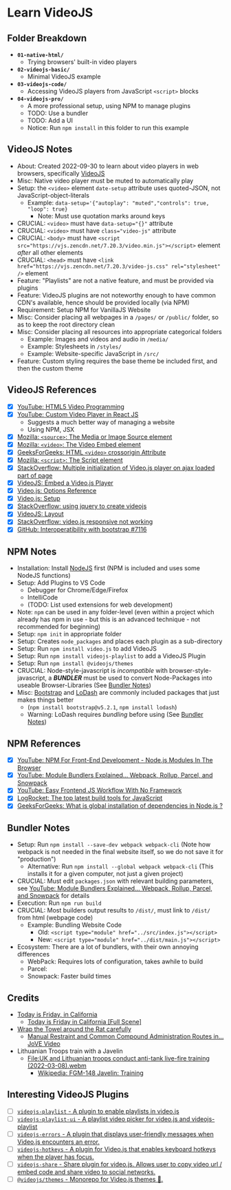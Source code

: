 
# Learn VideoJS

## Folder Breakdown
- **`01-native-html/`**
  - Trying browsers' built-in video players
- **`02-videojs-basic/`**
  - Minimal VideoJS example
- **`03-videojs-code/`**
  - Accessing VideoJS players from JavaScript `<script>` blocks
- **`04-videojs-pro/`**
  - A more professional setup, using NPM to manage plugins
  - TODO: Use a bundler
  - TODO: Add a UI
  - Notice: Run `` npm install `` in this folder to run this example

## VideoJS Notes
- About: Created 2022-09-30 to learn about video players in web browsers, specifically [VideoJS](https://videojs.com/)
- Misc: Native video player must be muted to automatically play
- Setup: the `<video>` element `` date-setup `` attribute uses quoted-JSON, not JavaScript-object-literals
  - Example: `` data-setup='{"autoplay": "muted","controls": true, "loop": true} ``
    - Note: Must use quotation marks around keys
- CRUCIAL: `<video>`  must have `` data-setup="{}" `` attribute
- CRUCIAL: `<video>`  must have `` class="video-js" `` attribute
- CRUCIAL: `<body>`   must have `` <script src="https://vjs.zencdn.net/7.20.3/video.min.js"></script> `` element *after* all other elements
- CRUCIAL: `<head>`   must have `` <link href="https://vjs.zencdn.net/7.20.3/video-js.css" rel="stylesheet" /> `` element
- Feature: "Playlists" are not a native feature, and must be provided via plugins
- Feature: VideoJS plugins are not noteworthy enough to have common CDN's available, hence should be provided locally (via NPM)
- Requirement: Setup NPM for VanillaJS Website
- Misc: Consider placing all webpages in a `/pages/` or `/public/` folder, so as to keep the root directory clean
- Misc: Consider placing all resources into appropriate categorical folders
  - Example: Images and videos and audio in `/media/`
  - Example: Stylesheets in `/styles/`
  - Example: Website-specific JavaScript in `/src/`
- Feature: Custom styling requires the base theme be included first, and then the custom theme

## VideoJS References
- [x] [YouTube: HTML5 Video Programming](https://www.youtube.com/playlist?list=PLSkTiyK6-uFd85cPVw6RcXn9MFNwms6L3)
- [x] [YouTube: Custom Video Player in React JS](https://www.youtube.com/watch?v=oITDcIjJBlY)
  - Suggests a much better way of managing a website
  - Using NPM, JSX
- [x] [Mozilla: `<source>`: The Media or Image Source element](https://developer.mozilla.org/en-US/docs/Web/HTML/Element/source)
- [x] [Mozilla: `<video>`: The Video Embed element](https://developer.mozilla.org/en-US/docs/Web/HTML/Element/video)
- [x] [GeeksForGeeks: HTML `<video>` crossorigin Attribute](https://www.geeksforgeeks.org/html-video-crossorigin-attribute/)
- [x] [Mozilla: `<script>`: The Script element](https://developer.mozilla.org/en-US/docs/Web/HTML/Element/script)
- [x] [StackOverflow: Multiple initialization of Video.js player on ajax loaded part of page](https://stackoverflow.com/questions/14070127/multiple-initialization-of-video-js-player-on-ajax-loaded-part-of-page)
- [x] [VideoJS: Embed a Video.js Player](https://videojs.com/guides/embeds/)
- [x] [Video.js: Options Reference](https://videojs.com/guides/options/)
- [x] [Video.js: Setup](https://videojs.com/guides/setup/)
- [x] [StackOverflow: using jquery to create videojs](https://stackoverflow.com/questions/26356193/using-jquery-to-create-videojs)
- [x] [VideoJS: Layout](https://videojs.com/guides/layout/)
- [x] [StackOverflow: video.js responsive not working](https://stackoverflow.com/questions/24290484/video-js-responsive-not-working)
- [x] [GitHub: Interoperatibility with bootstrap #7116](https://github.com/videojs/video.js/issues/7116)

## NPM Notes
- Installation: Install [NodeJS](https://nodejs.org/en/) first (NPM is included and uses some NodeJS functions)
- Setup: Add Plugins to VS Code
  - Debugger for Chrome/Edge/Firefox
  - IntelliCode
  - (TODO: List used extensions for web development)
- Note: `npm` can be used in any folder-level (even within a project which already has npm in use - but this is an advanced technique - not recommended for beginning)
- Setup: `` npm init `` in appropriate folder
- Setup: Creates `node_packages` and places each plugin as a sub-directory
- Setup: Run `` npm install video.js `` to add VideoJS
- Setup: Run `` npm install videojs-playlist `` to add a VideoJS Plugin
- Setup: Run `` npm install @videojs/themes ``
- CRUCIAL: Node-style-javascript is *incompatible* with browser-style-javascript, a ***BUNDLER*** must be used to convert Node-Packages into useable Browser-Libraries (See [Bundler Notes](#bundler-notes))
- Misc: [Bootstrap](https://www.npmjs.com/package/bootstrap) and [LoDash](https://lodash.com/) are commonly included packages that just makes things better
  - (`` npm install bootstrap@v5.2.1 ``, `` npm install lodash ``)
  - Warning: LoDash requires *bundling* before using (See [Bundler Notes](#bundler-notes))

## NPM References
- [x] [YouTube: NPM For Front-End Development - Node.js Modules In The Browser](https://www.youtube.com/watch?v=dHHEz-qDvko)
- [x] [YouTube: Module Bundlers Explained... Webpack, Rollup, Parcel, and Snowpack](https://www.youtube.com/watch?v=5IG4UmULyoA)
- [x] [YouTube: Easy Frontend JS Workflow With No Framework](https://www.youtube.com/watch?v=8rD9amRSOQY)
- [x] [LogRocket: The top latest build tools for JavaScript](https://blog.logrocket.com/the-top-latest-build-tools-for-javascript/)
- [x] [GeeksForGeeks: What is global installation of dependencies in Node.js ?](https://www.geeksforgeeks.org/what-is-global-installation-of-dependencies-in-node-js/)

## Bundler Notes
- Setup: Run `` npm install --save-dev webpack webpack-cli `` (Note how webpack is not needed in the final website itself, so we do not save it for "production")
  - Alternative: Run `` npm install --global webpack webpack-cli `` (This installs it for a given computer, not just a given project)
- CRUCIAL: Must edit `packages.json` with relevant building parameters, see [YouTube: Module Bundlers Explained... Webpack, Rollup, Parcel, and Snowpack](https://www.youtube.com/watch?v=5IG4UmULyoA) for details
- Execution: Run `` npm run build ``
- CRUCIAL: Most builders output results to `/dist/`, must link to `/dist/` from html (webpage code)
  - Example: Bundling Website Code
    - Old: `` <script type="module" href="../src/index.js"></script> `` 
    - New: `` <script type="module" href="../dist/main.js"></script> ``
- Ecosystem: There are a lot of bundlers, with their own annoying differences
  - WebPack: Requires lots of configuration, takes awhile to build
  - Parcel: 
  - Snowpack: Faster build times

## Credits
- [Today is Friday, in California](https://www.youtube.com/watch?v=9WaYCdQ8FOQ)
  - [Today is Friday in California [Full Scene]](https://www.youtube.com/watch?v=m1CW3MrwTeY)
- [Wrap the Towel around the Rat carefully](https://www.youtube.com/watch?v=BTH40ElpYow)
  - [Manual Restraint and Common Compound Administration Routes in… JoVE Video](https://www.youtube.com/watch?v=s9skgg7dHIA)
- Lithuanian Troops train with a Javelin
  - [File:UK and Lithuanian troops conduct anti-tank live-fire training (2022-03-08).webm](https://en.wikipedia.org/wiki/File:UK_and_Lithuanian_troops_conduct_anti-tank_live-fire_training_(2022-03-08).webm)
    - [Wikipedia: FGM-148 Javelin: Training](https://en.wikipedia.org/wiki/FGM-148_Javelin#Training)

## Interesting VideoJS Plugins
- [ ] [`videojs-playlist` - A plugin to enable playlists in video.js](https://www.npmjs.com/package/videojs-playlist)
- [ ] [`videojs-playlist-ui` - A playlist video picker for video.js and videojs-playlist](https://www.npmjs.com/package/videojs-playlist-ui)
- [ ] [`videojs-errors` - A plugin that displays user-friendly messages when Video.js encounters an error.](https://www.npmjs.com/package/videojs-errors)
- [ ] [`videojs-hotkeys` - A plugin for Video.js that enables keyboard hotkeys when the player has focus.](https://www.npmjs.com/package/videojs-hotkeys)
- [ ] [`videojs-share` - Share plugin for video.js. Allows user to copy video url / embed code and share video to social networks.](https://www.npmjs.com/package/videojs-share)
- [ ] [`@videojs/themes` - Monorepo for Video.js themes 💅.](https://www.npmjs.com/package/@videojs/themes)
